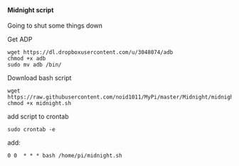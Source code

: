 #### Midnight script
Going to shut some things down

Get ADP

```
wget https://dl.dropboxusercontent.com/u/3048074/adb
chmod +x adb
sudo mv adb /bin/
```

Download bash script

```
wget https://raw.githubusercontent.com/noid1011/MyPi/master/Midnight/midnight.sh
chmod +x midnight.sh
```

add script to crontab
```
sudo crontab -e
```
add:

`0 0  * * * bash /home/pi/midnight.sh`
